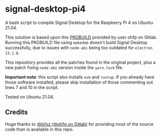 # signal-desktop-pi4

A bash script to compile Signal Desktop for the Raspberry Pi 4 on Ubuntu 21.04.

This solution is based upon this [PKGBUILD](https://gitlab.com/ohfp/pinebookpro-things/-/blob/master/signal-desktop/PKGBUILD) provided by user ohfp on Gitlab. Running this PKGBUILD file using `makedeb` doesn't build Signal Desktop successfully, due to issues with `node-abi` being too outdated for `electron 13.1.8`.

This repository provides all the patches found in the original project, plus a new patch fixing `node-abi` version inside the `yarn.lock` file.

**Important note**: this script also installs `nvm` and `rustup`. If you already have those software installed, please skip installation of those commenting out lines 7 and 10 in the script.

Tested on Ubuntu 21.04.

## Credits

Huge thanks to [@lsfxz (@ohfp on Gitlab)](https://gitlab.com/ohfp/pinebookpro-things/-/blob/master/signal-desktop/PKGBUILD) for providing most of the source code than is available in this repo.
